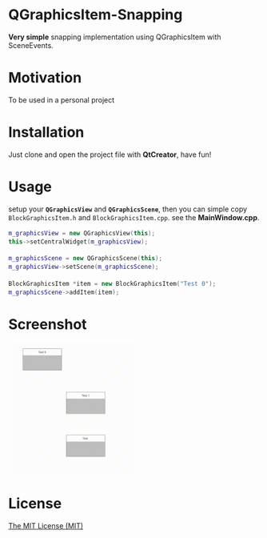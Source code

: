 # QGraphicsItem-Snapping
**Very simple** snapping implementation using QGraphicsItem with SceneEvents.

# Motivation
To be used in a personal project

# Installation
Just clone and open the project file with **QtCreator**, have fun!

# Usage
setup your **```QGraphicsView```** and **```QGraphicsScene```**,
then you can simple copy ```BlockGraphicsItem.h``` and ```BlockGraphicsItem.cpp```.
see the **MainWindow.cpp**.

```cpp
m_graphicsView = new QGraphicsView(this);
this->setCentralWidget(m_graphicsView);

m_graphicsScene = new QGraphicsScene(this);
m_graphicsView->setScene(m_graphicsScene);

BlockGraphicsItem *item = new BlockGraphicsItem("Test 0");
m_graphicsScene->addItem(item);

```
# Screenshot
<img src="https://github.com/jeisonsantiago/QGraphicsItem-Snapping/blob/master/snapBlocks.gif" alt="" height="50%" width="50%"/></br>
# License
[The MIT License (MIT)](http://www.opensource.org/licenses/mit-license.php)
